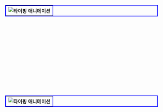 <table width="300" border="2" bordercolor="blue" align="left">
        <tr>
          <th>
            <img src="https://readme-typing-svg.herokuapp.com?font=Fira+Code&size=18&pause=1000&color=000000&vCenter=true&width=300&lines=간단한+소개+해주세요!" alt="타이핑 애니메이션">
          </th>
        </tr>
</table>

<br><br><br><br><br><br><br><br><br><br><br><br><br><br><br><br>

<table width="300" border="2" bordercolor="blue" align="right">
        <tr>
          <th>
            <img src="https://readme-typing-svg.herokuapp.com?font=Fira+Code&size=18&pause=1000&color=000000&vCenter=true&width=300&lines=안녕하세요,+부족하지만+도전하며;성장하는+개발자+'피은서'입니다!" alt="타이핑 애니메이션">
          </th>
        </tr>
</table>
